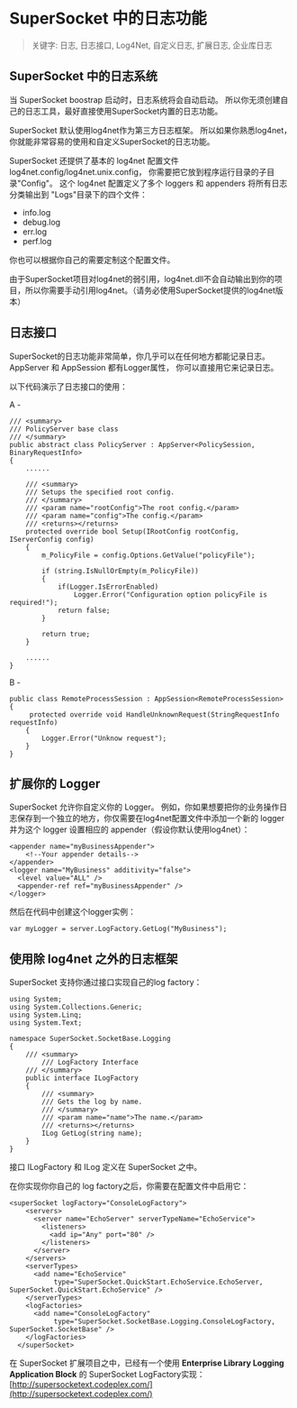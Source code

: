 # SuperSocket 中的日志功能

> 关键字: 日志, 日志接口, Log4Net, 自定义日志, 扩展日志, 企业库日志

## SuperSocket 中的日志系统

当 SuperSocket boostrap 启动时，日志系统将会自动启动。 所以你无须创建自己的日志工具，最好直接使用SuperSocket内置的日志功能。

SuperSocket 默认使用log4net作为第三方日志框架。 所以如果你熟悉log4net，你就能非常容易的使用和自定义SuperSocket的日志功能。

SuperSocket 还提供了基本的 log4net 配置文件 log4net.config/log4net.unix.config， 你需要把它放到程序运行目录的子目录"Config"。 这个 log4net 配置定义了多个 loggers 和 appenders 将所有日志分类输出到 "Logs"目录下的四个文件：

* info.log
* debug.log
* err.log
* perf.log

你也可以根据你自己的需要定制这个配置文件。

由于SuperSocket项目对log4net的弱引用，log4net.dll不会自动输出到你的项目，所以你需要手动引用log4net。（请务必使用SuperSocket提供的log4net版本）


## 日志接口

SuperSocket的日志功能非常简单，你几乎可以在任何地方都能记录日志。 AppServer 和 AppSession 都有Logger属性， 你可以直接用它来记录日志。

以下代码演示了日志接口的使用：

A -

    /// <summary>
    /// PolicyServer base class
    /// </summary>
    public abstract class PolicyServer : AppServer<PolicySession, BinaryRequestInfo>
    {
        ......

        /// <summary>
        /// Setups the specified root config.
        /// </summary>
        /// <param name="rootConfig">The root config.</param>
        /// <param name="config">The config.</param>
        /// <returns></returns>
        protected override bool Setup(IRootConfig rootConfig, IServerConfig config)
        {
            m_PolicyFile = config.Options.GetValue("policyFile");

            if (string.IsNullOrEmpty(m_PolicyFile))
            {
                if(Logger.IsErrorEnabled)
                    Logger.Error("Configuration option policyFile is required!");
                return false;
            }

            return true;
        }

        ......
    }

B -

    public class RemoteProcessSession : AppSession<RemoteProcessSession>
    {
         protected override void HandleUnknownRequest(StringRequestInfo requestInfo)
        {
            Logger.Error("Unknow request");
        }
    }

## 扩展你的 Logger
SuperSocket 允许你自定义你的 Logger。 例如，你如果想要把你的业务操作日志保存到一个独立的地方，你仅需要在log4net配置文件中添加一个新的 logger 并为这个 logger 设置相应的 appender（假设你默认使用log4net）：

    <appender name="myBusinessAppender">
        <!--Your appender details-->
    </appender>
    <logger name="MyBusiness" additivity="false">
      <level value="ALL" />
      <appender-ref ref="myBusinessAppender" />
    </logger>


然后在代码中创建这个logger实例：

    var myLogger = server.LogFactory.GetLog("MyBusiness");



## 使用除 log4net 之外的日志框架

SuperSocket 支持你通过接口实现自己的log factory：

    using System;
    using System.Collections.Generic;
    using System.Linq;
    using System.Text;

    namespace SuperSocket.SocketBase.Logging
    {
        /// <summary>
            /// LogFactory Interface
        /// </summary>
        public interface ILogFactory
        {
            /// <summary>
            /// Gets the log by name.
            /// </summary>
            /// <param name="name">The name.</param>
            /// <returns></returns>
            ILog GetLog(string name);
        }
    }

接口 ILogFactory 和 ILog 定义在 SuperSocket 之中。

在你实现你你自己的 log factory之后，你需要在配置文件中启用它：

    <superSocket logFactory="ConsoleLogFactory">
        <servers>
          <server name="EchoServer" serverTypeName="EchoService">
            <listeners>
              <add ip="Any" port="80" />
            </listeners>
          </server>
        </servers>
        <serverTypes>
          <add name="EchoService"
               type="SuperSocket.QuickStart.EchoService.EchoServer, SuperSocket.QuickStart.EchoService" />
        </serverTypes>
        <logFactories>
          <add name="ConsoleLogFactory"
               type="SuperSocket.SocketBase.Logging.ConsoleLogFactory, SuperSocket.SocketBase" />
        </logFactories>
      </superSocket>


在 SuperSocket 扩展项目之中，已经有一个使用 **Enterprise Library Logging Application Block** 的 SuperSocket LogFactory实现：
[http://supersocketext.codeplex.com/](http://supersocketext.codeplex.com/)